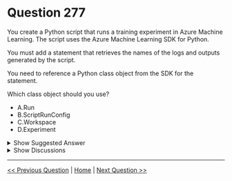 # Question 277

You create a Python script that runs a training experiment in Azure Machine Learning. The script uses the Azure Machine Learning SDK for Python.

You must add a statement that retrieves the names of the logs and outputs generated by the script.

You need to reference a Python class object from the SDK for the statement.

Which class object should you use?

* A.Run
* B.ScriptRunConfig
* C.Workspace
* D.Experiment

<details>
  <summary>Show Suggested Answer</summary>

  <strong>A</strong><br>
<p>A run represents a single trial of an experiment. Runs are used to monitor the asynchronous execution of a trial, log metrics and store output of the trial, and to analyze results and access artifacts generated by the trial.</p>
<p>The run Class get_all_logs method downloads all logs for the run to a directory.</p>
<p>Incorrect Answers:</p>
<p>A: A run represents a single trial of an experiment. Runs are used to monitor the asynchronous execution of a trial, log metrics and store output of the trial, and to analyze results and access artifacts generated by the trial.</p>
<p>B: A ScriptRunConfig packages together the configuration information needed to submit a run in Azure ML, including the script, compute target, environment, and any distributed job-specific configs.</p>
<p>Reference:</p>
<p>https://docs.microsoft.com/en-us/python/api/azureml-core/azureml.core.run(class)</p>

</details>

<details>
  <summary>Show Discussions</summary>

<blockquote><p><strong>MattAnya</strong> <code>(Tue 04 Jul 2023 05:24)</code> - <em>Upvotes: 6</em></p><p>was on exam 01/03/2023</p></blockquote>
<blockquote><p><strong>ranjsi01</strong> <code>(Tue 19 Jul 2022 15:19)</code> - <em>Upvotes: 6</em></p><p>CORRECT</p></blockquote>
<blockquote><p><strong>evangelist</strong> <code>(Sun 08 Dec 2024 07:39)</code> - <em>Upvotes: 1</em></p><p>A is correct</p></blockquote>

</details>

---

[<< Previous Question](question_276.md) | [Home](/index.md) | [Next Question >>](question_278.md)
